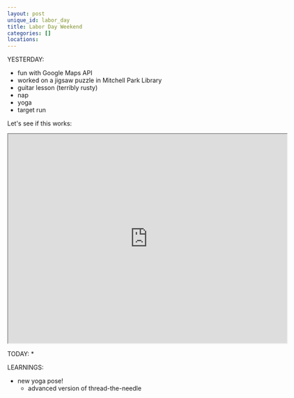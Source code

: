 ```yaml
---
layout: post
unique_id: labor_day
title: Labor Day Weekend
categories: []
locations: 
---
```


YESTERDAY:
* fun with Google Maps API
* worked on a jigsaw puzzle in Mitchell Park Library
* guitar lesson (terribly rusty)
* nap
* yoga
* target run

Let's see if this works:

<iframe src="https://www.google.com/maps/d/embed?mid=1r4joOs7kYdL5frTcxkG9QppmtyA" width="640" height="480"></iframe>

TODAY:
* 

LEARNINGS:
* new yoga pose!
  * advanced version of thread-the-needle
